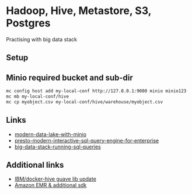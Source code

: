 # Hadoop, Hive, Metastore, S3, Postgres
Practising with big data stack

## Setup

## Minio required bucket and sub-dir

```bash
mc config host add my-local-conf http://127.0.0.1:9000 minio minio123
mc mb my-local-conf/hive
mc cp myobject.csv my-local-conf/hive/warehouse/myobject.csv
```

## Links
* [modern-data-lake-with-minio](https://blog.minio.io/modern-data-lake-with-minio-part-2-f24fb5f82424)
* [presto-modern-interactive-sql-query-engine-for-enterprise](https://blog.minio.io/presto-modern-interactive-sql-query-engine-for-enterprise-ce56d7aea931)
* [big-data-stack-running-sql-queries](https://johs.me/posts/big-data-stack-running-sql-queries/)

## Additional links
* [IBM/docker-hive guave lib update](https://github.com/IBM/docker-hive/blob/master/Dockerfile#L12)
* [Amazon EMR & additional sdk](https://aws.amazon.com/emr/)